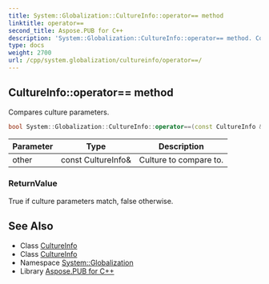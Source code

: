 ```yaml
---
title: System::Globalization::CultureInfo::operator== method
linktitle: operator==
second_title: Aspose.PUB for C++
description: 'System::Globalization::CultureInfo::operator== method. Compares culture parameters in C++.'
type: docs
weight: 2700
url: /cpp/system.globalization/cultureinfo/operator==/
---
```

## CultureInfo::operator== method


Compares culture parameters.

```cpp
bool System::Globalization::CultureInfo::operator==(const CultureInfo &other) const
```


| Parameter | Type | Description |
| --- | --- | --- |
| other | const CultureInfo\& | Culture to compare to. |

### ReturnValue

True if culture parameters match, false otherwise.

## See Also

* Class [CultureInfo](../)
* Class [CultureInfo](../)
* Namespace [System::Globalization](../../)
* Library [Aspose.PUB for C++](../../../)
